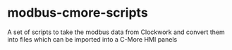 modbus-cmore-scripts
====================

A set of scripts to take the modbus data from Clockwork and convert them into files which can be imported into a C-More HMI panels
